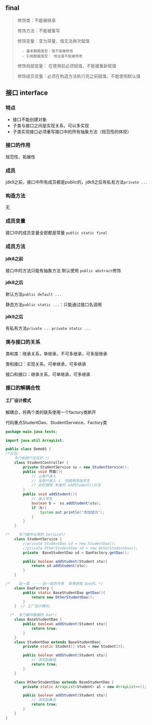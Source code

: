 ## final

> 修饰类：不能被继承
>
> 修饰方法：不能被重写
>
> 修饰变量：变为常量，值无法再次赋值
>
> 		- 基本数据类型：值不能被修改
> 		- 引用数据类型： 地址值不能被修改
>
> 修饰局部变量： 在使用前必须赋值，不能被重新赋值
>
> 修饰成员变量：必须在构造方法执行完之前赋值，不能使用默认值



## 接口 interface

### 特点

- 接口不能创建对象
- 子类与接口之间是实现关系，可以多实现
- 子类实现接口必须重写接口中的所有抽象方法（规范性的体现）



### 接口的作用

规范性、拓展性



### 成员

jdk9之前，接口中所有成员都是public的，jdk9之后有私有方法`private ...`



### 构造方法

无



### 成员变量

接口中的成员变量全部都是常量		`public static final`



### 成员方法

#### jdk8之前

接口中的方法只能有抽象方法 默认使用 `public abstract`修饰

#### jdk8之后

默认方法`public default ...`

静态方法`public static ...`：只能通过接口名调用

#### jdk9之后

有私有方法`private ...` `private static ...`



### 类与接口的关系

类和类：继承关系，单继承，不可多继承，可多层继承

类和接口：实现关系，可单继承，可多继承

接口和接口：继承关系，可单继承，可多继承



### 接口的解耦合性

#### 工厂设计模式

解耦合，将两个类的联系使用一个factory类断开

代码重点StudentDao、StudentServeice、Factory类

```java
package main.java.tests;

import java.util.ArrayList;

public class Demo01 {
/*分包:
    专门和用户交互的 */
    class StudentController {
        private StudentService ss = new StudentService();
        public void 界面(){
            // 让用户录入
            // 当用户录入 1  则表明添加学生 
            // 此时调用 本类的 addStudent()方法
        }
        public void addStudent(){
            // 录入学生
            boolean b =  ss.addStudent(stu);
            if (b){
                System.out.println("添加成功");
            }
        }
    }

/*    专门操作业务的 Service*/
    class StudentService {
        //private StudentDao sd = new StudentDao();
        //private OtherStudentDao sd = new OtherStudentDao();
        private  BaseStudentDao sd = DaoFactory.getDao();

        public boolean addStudent(Student stu){
            return sd.addStudent(stu);
        }
    }

/*    加一层 -----这一层的作用  用来获取 Dao的。*/
    class DaoFactory {
        public static BaseStudentDao getDao(){
            return new OtherStudentDao();
        }
    }  // 工厂设计模式。

  /*  专门操作数据的 Dao*/
    class BaseStudentDao {
        public boolean addStudent(Student stu){
            return true;
        }
    }
    class StudentDao extends BaseStudentDao{
        private static Student[] stus = new Student[5];

        public boolean addStudent(Student stu){
            // 添加到数组
            return true;
        }
    }

    class OtherStudentDao extends BaseStudentDao {
        private static ArrayList<Student> al = new ArrayList<>();

        public boolean addStudent(Student stu){
            // 添加到集合
            return true;
        }
    }
}

```

